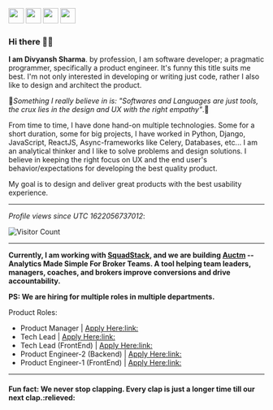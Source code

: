 [<img height="30" src="https://img.shields.io/badge/twitter-%231DA1F2.svg?&style=for-the-badge&logo=twitter&logoColor=white" />][twitter]
[<img height="30" src="https://img.shields.io/badge/linkedin-blue.svg?&style=for-the-badge&logo=linkedin&logoColor=white" />][linkedin]
[<img height="30" src="https://img.shields.io/badge/-Medium-%23000?style=for-the-badge&logo=medium&logoColor=white" />][medium]
[<img height="30" src="https://img.shields.io/badge/-divsharma.in-3B82F6?style=for-the-badge&logoColor=white" />][website]

### Hi there 👋👋
**I am Divyansh Sharma**. by profession, I am software developer; a pragmatic programmer, specifically a product engineer. It's funny this title suits me best. I'm not only interested in developing or writing just code, rather I also like to design and architect the product.

:100:*Something I really believe in is: "Softwares and Languages are just tools, the crux lies in the design and UX with the right empathy"*.:100:

From time to time, I have done hand-on multiple technologies. Some for a short duration, some for big projects, I have worked in Python, Django, JavaScript, ReactJS, Async-frameworks like Celery, Databases, etc...
I am an analytical thinker and I like to solve problems and design solutions. I believe in keeping the right focus on UX and the end user's behavior/expectations for developing the best quality product.

My goal is to design and deliver great products with the best usability experience.
<hr/>

*Profile views since UTC 1622056737012*:

![Visitor Count](https://profile-counter.glitch.me/divyanshS/count.svg)
<hr/>

**Currently, I am working with [SquadStack](https://www.squadstack.com/), and we are building [Auctm](https://www.auctm.com/) --Analytics Made Simple For Broker Teams. A tool helping team leaders, managers, coaches, and brokers improve conversions and drive accountability.**

<b>PS: We are hiring for multiple roles in multiple departments.</b>
<br/>

Product Roles:
<ul>
<li>Product Manager | <a href="https://squadstack.breezy.hr/1cc7" target="_blank">Apply Here:link:</a></li>
<li>Tech Lead | <a href="https://squadstack.breezy.hr/8095" target="_blank">Apply Here:link:</a></li>
<li>Tech Lead (FrontEnd) | <a href="https://squadstack.breezy.hr/f15a" target="_blank">Apply Here:link:</a></li>
<li>Product Engineer-2 (Backend) | <a href="https://squadstack.breezy.hr/446f" target="_blank">Apply Here:link:</a></li>
<li>Product Engineer-1 (FrontEnd) | <a href="https://squadstack.breezy.hr/6ee8" target="_blank">Apply Here:link:</a></li>
</ul>
</div>
<hr/>

<h4>Fun fact: We never stop clapping. Every clap is just a longer time till our next clap.:relieved:</h4>

[twitter]: https://twitter.com/divyansh_dss
[website]: https://divsharma.in
[linkedin]: https://www.linkedin.com/in/sharma-divyansh/
[medium]: https://medium.com/@divyanshS
